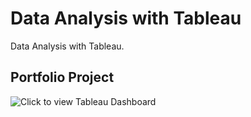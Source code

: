 # Data Analysis with Tableau
Data Analysis with Tableau.

## Portfolio Project
![Click to view Tableau Dashboard]()